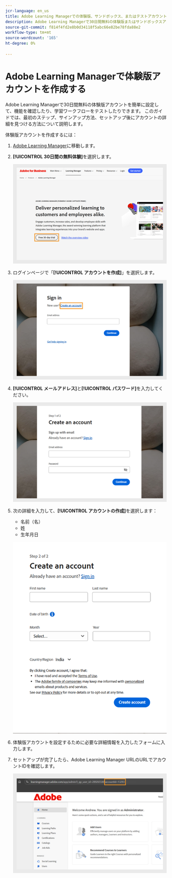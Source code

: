 ```yaml
---
jcr-language: en_us
title: Adobe Learning Managerでの体験版、サンドボックス、またはテストアカウントの設定
description: Adobe Learning Managerで30日間無料の体験版またはサンドボックスアカウントを作成する方法について説明します。 簡単な手順に従ってテスト環境を設定し、すぐに開始できます。
source-git-commit: f814f4fd2e8b0d34118f5abc66e82be78fda88e2
workflow-type: tm+mt
source-wordcount: '165'
ht-degree: 0%

---
```



# Adobe Learning Managerで体験版アカウントを作成する

Adobe Learning Managerで30日間無料の体験版アカウントを簡単に設定して、機能を確認したり、学習ワークフローをテストしたりできます。 このガイドでは、最初のステップ、サインアップ方法、セットアップ後にアカウントの詳細を見つける方法について説明します。

体験版アカウントを作成するには：

1. [Adobe Learning Manager](https://business.adobe.com/products/learning-manager/adobe-learning-manager.html)に移動します。
2. **[!UICONTROL 30日間の無料体験]**&#x200B;を選択します。

   ![](assets/free-trial.png)

3. ログインページで「**[!UICONTROL アカウントを作成]**」を選択します。

   ![](assets/create-trial-account.png)

4. **[!UICONTROL メールアドレス]**&#x200B;と&#x200B;**[!UICONTROL パスワード]**&#x200B;を入力してください。

   ![](assets/type-email.png)

5. 次の詳細を入力して、**[!UICONTROL アカウントの作成]**&#x200B;を選択します：
   * 名前（名）
   * 姓
   * 生年月日

   ![](assets/more-details.png)

6. 体験版アカウントを設定するために必要な詳細情報を入力したフォームに入力します。
7. セットアップが完了したら、Adobe Learning Manager URLのURLでアカウントIDを確認します。

   ![](assets/account-id-trial.png)
